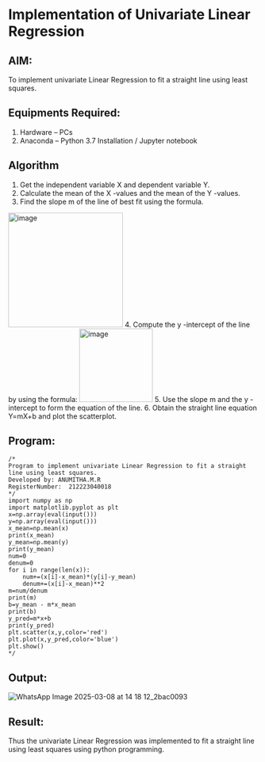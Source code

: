 # Implementation of Univariate Linear Regression
## AIM:
To implement univariate Linear Regression to fit a straight line using least squares.

## Equipments Required:
1. Hardware – PCs
2. Anaconda – Python 3.7 Installation / Jupyter notebook

## Algorithm
1. Get the independent variable X and dependent variable Y.
2. Calculate the mean of the X -values and the mean of the Y -values.
3. Find the slope m of the line of best fit using the formula. 
<img width="231" alt="image" src="https://user-images.githubusercontent.com/93026020/192078527-b3b5ee3e-992f-46c4-865b-3b7ce4ac54ad.png">
4. Compute the y -intercept of the line by using the formula:
<img width="148" alt="image" src="https://user-images.githubusercontent.com/93026020/192078545-79d70b90-7e9d-4b85-9f8b-9d7548a4c5a4.png">
5. Use the slope m and the y -intercept to form the equation of the line.
6. Obtain the straight line equation Y=mX+b and plot the scatterplot.

## Program:
```
/*
Program to implement univariate Linear Regression to fit a straight line using least squares.
Developed by: ANUMITHA.M.R
RegisterNumber:  212223040018
*/
import numpy as np
import matplotlib.pyplot as plt
x=np.array(eval(input()))
y=np.array(eval(input()))
x_mean=np.mean(x)
print(x_mean)
y_mean=np.mean(y)
print(y_mean)
num=0
denum=0
for i in range(len(x)):
    num+=(x[i]-x_mean)*(y[i]-y_mean)
    denum+=(x[i]-x_mean)**2
m=num/denum    
print(m)
b=y_mean - m*x_mean
print(b)
y_pred=m*x+b
print(y_pred)
plt.scatter(x,y,color='red')
plt.plot(x,y_pred,color='blue')
plt.show()
*/

```
## Output:

![WhatsApp Image 2025-03-08 at 14 18 12_2bac0093](https://github.com/user-attachments/assets/34bb25cd-db22-4238-a88b-44ad068fa2eb)



## Result:
Thus the univariate Linear Regression was implemented to fit a straight line using least squares using python programming.
